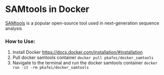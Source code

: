 # SAMtools in Docker

[SAMtools](http://biobits.org/samtools_primer.html) is a popular open-source tool used in next-generation sequence analysis

### How to Use:

1. Install Docker https://docs.docker.com/installation/#installation
2. Pull docker samtools container `docker pull pkafei/docker_samtools`
3. Navigate to the terminal and run the docker samtools container `docker run -it -rm pkafei/docker_samtools`

